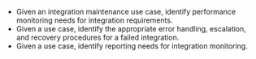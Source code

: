- Given an integration maintenance use case, identify performance monitoring needs for integration requirements.
- Given a use case, identify the appropriate error handling, escalation, and recovery procedures for a failed integration.
- Given a use case, identify reporting needs for integration monitoring.

